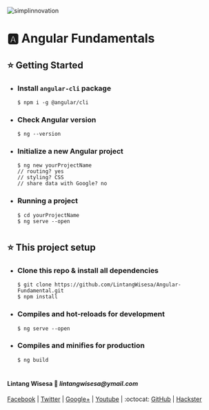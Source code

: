 ![simplinnovation](https://4.bp.blogspot.com/-f7YxPyqHAzY/WJ6VnkvE0SI/AAAAAAAADTQ/0tDQPTrVrtMAFT-q-1-3ktUQT5Il9FGdQCLcB/s350/simpLINnovation1a.png)

# 🅰 Angular Fundamentals

## ⭐ Getting Started

- ### Install ```angular-cli``` package

    ```
    $ npm i -g @angular/cli
    ```

- ### Check Angular version

    ```
    $ ng --version
    ```

- ### Initialize a new Angular project

    ```
    $ ng new yourProjectName
    // routing? yes
    // styling? CSS
    // share data with Google? no
    ```

- ### Running a project

    ```
    $ cd yourProjectName
	$ ng serve --open
    ```

#

## ⭐ This project setup

- ### Clone this repo & install all dependencies

    ```
    $ git clone https://github.com/LintangWisesa/Angular-Fundamental.git
    $ npm install
    ```

- ### Compiles and hot-reloads for development
    ```
    $ ng serve --open
    ```

- ### Compiles and minifies for production
    ```
    $ ng build
    ```
#

#### Lintang Wisesa :love_letter: _lintangwisesa@ymail.com_

[Facebook](https://www.facebook.com/lintangbagus) | 
[Twitter](https://twitter.com/Lintang_Wisesa) |
[Google+](https://plus.google.com/u/0/+LintangWisesa1) |
[Youtube](https://www.youtube.com/user/lintangbagus) | 
:octocat: [GitHub](https://github.com/LintangWisesa) |
[Hackster](https://www.hackster.io/lintangwisesa)